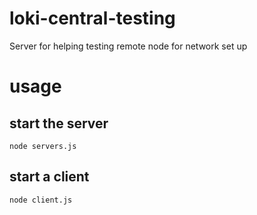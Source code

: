 # loki-central-testing
Server for helping testing remote node for network set up 

# usage

## start the server

`node servers.js`

## start a client

`node client.js`
